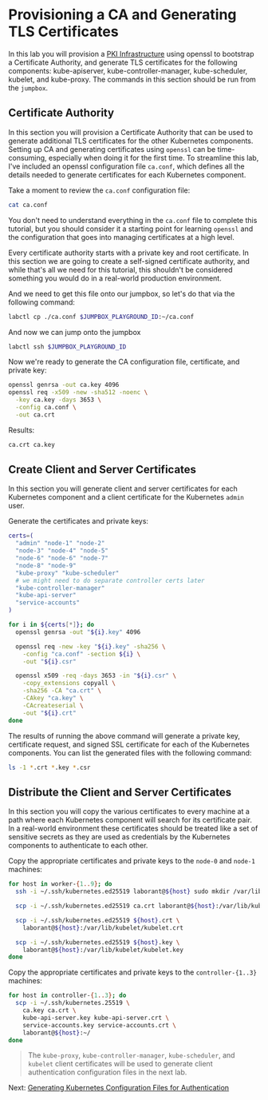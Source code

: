 # Provisioning a CA and Generating TLS Certificates

In this lab you will provision a [PKI Infrastructure](https://en.wikipedia.org/wiki/Public_key_infrastructure) using openssl to bootstrap a Certificate Authority, and generate TLS certificates for the following components: kube-apiserver, kube-controller-manager, kube-scheduler, kubelet, and kube-proxy. The commands in this section should be run from the `jumpbox`.

## Certificate Authority

In this section you will provision a Certificate Authority that can be used to generate additional TLS certificates for the other Kubernetes components. Setting up CA and generating certificates using `openssl` can be time-consuming, especially when doing it for the first time. To streamline this lab, I've included an openssl configuration file `ca.conf`, which defines all the details needed to generate certificates for each Kubernetes component.

Take a moment to review the `ca.conf` configuration file:

```bash
cat ca.conf
```

You don't need to understand everything in the `ca.conf` file to complete this tutorial, but you should consider it a starting point for learning `openssl` and the configuration that goes into managing certificates at a high level.

Every certificate authority starts with a private key and root certificate. In this section we are going to create a self-signed certificate authority, and while that's all we need for this tutorial, this shouldn't be considered something you would do in a real-world production environment.

And we need to get this file onto our jumpbox, so let's do that via the following command:

```sh
labctl cp ./ca.conf $JUMPBOX_PLAYGROUND_ID:~/ca.conf
```

And now we can jump onto the jumpbox

```sh
labctl ssh $JUMPBOX_PLAYGROUND_ID
```

Now we're ready to generate the CA configuration file, certificate, and private key:

```sh
openssl genrsa -out ca.key 4096
openssl req -x509 -new -sha512 -noenc \
  -key ca.key -days 3653 \
  -config ca.conf \
  -out ca.crt
```

Results:

```sh
ca.crt ca.key
```

## Create Client and Server Certificates

In this section you will generate client and server certificates for each Kubernetes component and a client certificate for the Kubernetes `admin` user.

Generate the certificates and private keys:

```sh
certs=(
  "admin" "node-1" "node-2"
  "node-3" "node-4" "node-5"
  "node-6" "node-6" "node-7"
  "node-8" "node-9"
  "kube-proxy" "kube-scheduler"
  # we might need to do separate controller certs later
  "kube-controller-manager"
  "kube-api-server"
  "service-accounts"
)
```

```bash
for i in ${certs[*]}; do
  openssl genrsa -out "${i}.key" 4096

  openssl req -new -key "${i}.key" -sha256 \
    -config "ca.conf" -section ${i} \
    -out "${i}.csr"

  openssl x509 -req -days 3653 -in "${i}.csr" \
    -copy_extensions copyall \
    -sha256 -CA "ca.crt" \
    -CAkey "ca.key" \
    -CAcreateserial \
    -out "${i}.crt"
done
```

The results of running the above command will generate a private key, certificate request, and signed SSL certificate for each of the Kubernetes components. You can list the generated files with the following command:

```bash
ls -1 *.crt *.key *.csr
```

## Distribute the Client and Server Certificates

In this section you will copy the various certificates to every machine at a path where each Kubernetes component will search for its certificate pair. In a real-world environment these certificates should be treated like a set of sensitive secrets as they are used as credentials by the Kubernetes components to authenticate to each other.

Copy the appropriate certificates and private keys to the `node-0` and `node-1` machines:

```sh
for host in worker-{1..9}; do
  ssh -i ~/.ssh/kubernetes.ed25519 laborant@${host} sudo mkdir /var/lib/kubelet/

  scp -i ~/.ssh/kubernetes.ed25519 ca.crt laborant@${host}:/var/lib/kubelet/

  scp -i ~/.ssh/kubernetes.ed25519 ${host}.crt \
    laborant@${host}:/var/lib/kubelet/kubelet.crt

  scp -i ~/.ssh/kubernetes.ed25519 ${host}.key \
    laborant@${host}:/var/lib/kubelet/kubelet.key
done
```

Copy the appropriate certificates and private keys to the `controller-{1..3}` machines:

```sh
for host in controller-{1..3}; do
  scp -i ~/.ssh/kubernetes.25519 \
    ca.key ca.crt \
    kube-api-server.key kube-api-server.crt \
    service-accounts.key service-accounts.crt \
    laborant@${host}:~/
done
```

> The `kube-proxy`, `kube-controller-manager`, `kube-scheduler`, and `kubelet` client certificates will be used to generate client authentication configuration files in the next lab.

Next: [Generating Kubernetes Configuration Files for Authentication](05-kubernetes-configuration-files.md)
